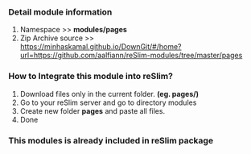### Detail module information

1. Namespace >> **modules/pages**
2. Zip Archive source >> <br>https://minhaskamal.github.io/DownGit/#/home?url=https://github.com/aalfiann/reSlim-modules/tree/master/pages 

### How to Integrate this module into reSlim?

1. Download files only in the current folder. **(eg. pages/)**
2. Go to your reSlim server and go to directory modules
3. Create new folder **pages** and paste all files.
4. Done

### This modules is already included in reSlim package
